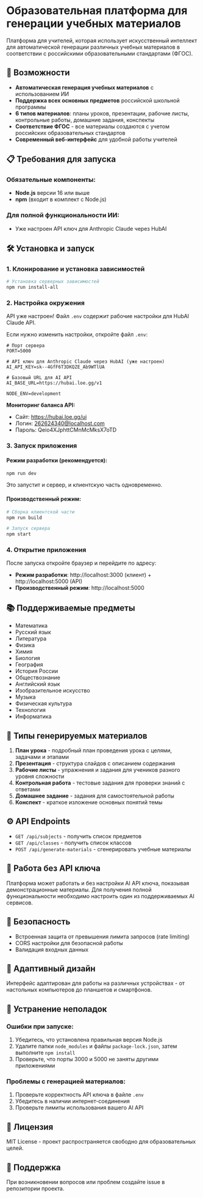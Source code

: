 # Образовательная платформа для генерации учебных материалов

Платформа для учителей, которая использует искусственный интеллект для автоматической генерации различных учебных материалов в соответствии с российскими образовательными стандартами (ФГОС).

## 🚀 Возможности

- **Автоматическая генерация учебных материалов** с использованием ИИ
- **Поддержка всех основных предметов** российской школьной программы
- **6 типов материалов**: планы уроков, презентации, рабочие листы, контрольные работы, домашние задания, конспекты
- **Соответствие ФГОС** - все материалы создаются с учетом российских образовательных стандартов
- **Современный веб-интерфейс** для удобной работы учителей

## 📋 Требования для запуска

### Обязательные компоненты:
- **Node.js** версии 16 или выше
- **npm** (входит в комплект с Node.js)

### Для полной функциональности ИИ:
- Уже настроен API ключ для Anthropic Claude через HubAI

## 🛠 Установка и запуск

### 1. Клонирование и установка зависимостей

```bash
# Установка серверных зависимостей
npm run install-all
```

### 2. Настройка окружения

API уже настроен! Файл `.env` содержит рабочие настройки для HubAI Claude API.

Если нужно изменить настройки, откройте файл `.env`:

```env
# Порт сервера
PORT=5000

# API ключ для Anthropic Claude через HubAI (уже настроен)
AI_API_KEY=sk--4GfF6T3DKQZE_Ab9WTlUA

# Базовый URL для AI API
AI_BASE_URL=https://hubai.loe.gg/v1

NODE_ENV=development
```

**Мониторинг баланса API:**
- Сайт: https://hubai.loe.gg/ui
- Логин: 262624340@localhost.com
- Пароль: Qeio4XJphttCMnMcMksX7oTD

### 3. Запуск приложения

#### Режим разработки (рекомендуется):
```bash
npm run dev
```
Это запустит и сервер, и клиентскую часть одновременно.

#### Производственный режим:
```bash
# Сборка клиентской части
npm run build

# Запуск сервера
npm start
```

### 4. Открытие приложения

После запуска откройте браузер и перейдите по адресу:
- **Режим разработки**: http://localhost:3000 (клиент) + http://localhost:5000 (API)
- **Производственный режим**: http://localhost:5000

## 📚 Поддерживаемые предметы

- Математика
- Русский язык  
- Литература
- Физика
- Химия
- Биология
- География
- История России
- Обществознание
- Английский язык
- Изобразительное искусство
- Музыка
- Физическая культура
- Технология
- Информатика

## 🎯 Типы генерируемых материалов

1. **План урока** - подробный план проведения урока с целями, задачами и этапами
2. **Презентация** - структура слайдов с описанием содержания
3. **Рабочие листы** - упражнения и задания для учеников разного уровня сложности
4. **Контрольная работа** - тестовые задания для проверки знаний с ответами
5. **Домашнее задание** - задания для самостоятельной работы
6. **Конспект** - краткое изложение основных понятий темы

## ⚙️ API Endpoints

- `GET /api/subjects` - получить список предметов
- `GET /api/classes` - получить список классов
- `POST /api/generate-materials` - сгенерировать учебные материалы

## 🔧 Работа без API ключа

Платформа может работать и без настройки AI API ключа, показывая демонстрационные материалы. Для получения полной функциональности необходимо настроить один из поддерживаемых AI сервисов.

## 🔐 Безопасность

- Встроенная защита от превышения лимита запросов (rate limiting)
- CORS настройки для безопасной работы
- Валидация входных данных

## 📱 Адаптивный дизайн

Интерфейс адаптирован для работы на различных устройствах - от настольных компьютеров до планшетов и смартфонов.

## 🐛 Устранение неполадок

### Ошибки при запуске:
1. Убедитесь, что установлена правильная версия Node.js
2. Удалите папки `node_modules` и файлы `package-lock.json`, затем выполните `npm install`
3. Проверьте, что порты 3000 и 5000 не заняты другими приложениями

### Проблемы с генерацией материалов:
1. Проверьте корректность API ключа в файле `.env`
2. Убедитесь в наличии интернет-соединения
3. Проверьте лимиты использования вашего AI API

## 📄 Лицензия

MIT License - проект распространяется свободно для образовательных целей.

## 🤝 Поддержка

При возникновении вопросов или проблем создайте issue в репозитории проекта.
